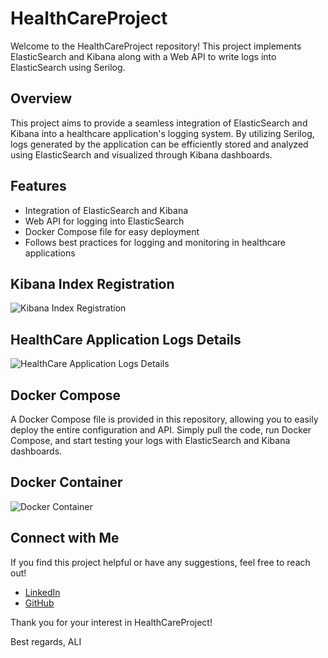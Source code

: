 # HealthCareProject

Welcome to the HealthCareProject repository! This project implements ElasticSearch and Kibana along with a Web API to write logs into ElasticSearch using Serilog.

## Overview

This project aims to provide a seamless integration of ElasticSearch and Kibana into a healthcare application's logging system. By utilizing Serilog, logs generated by the application can be efficiently stored and analyzed using ElasticSearch and visualized through Kibana dashboards.

## Features

- Integration of ElasticSearch and Kibana
- Web API for logging into ElasticSearch
- Docker Compose file for easy deployment
- Follows best practices for logging and monitoring in healthcare applications

## Kibana Index Registration

![Kibana Index Registration](https://github.com/alisaivi786/WebApi-Serilogs-ElasticSearch/assets/54288932/adf08c57-5290-49d5-a838-e8908f533d55)

## HealthCare Application Logs Details

![HealthCare Application Logs Details](https://github.com/alisaivi786/WebApi-Serilogs-ElasticSearch/assets/54288932/08e45616-1dca-48b7-b32d-97803b852faf)

## Docker Compose

A Docker Compose file is provided in this repository, allowing you to easily deploy the entire configuration and API. Simply pull the code, run Docker Compose, and start testing your logs with ElasticSearch and Kibana dashboards.

## Docker Container

![Docker Container](https://github.com/alisaivi786/WebApi-Serilogs-ElasticSearch/assets/54288932/a97a0821-dbf9-4e61-84f0-51c3a67548c0)

## Connect with Me

If you find this project helpful or have any suggestions, feel free to reach out!

- [LinkedIn](https://www.linkedin.com/in/alisaivi786/)
- [GitHub](https://github.com/alisaivi786)

Thank you for your interest in HealthCareProject!

Best regards,
ALI
